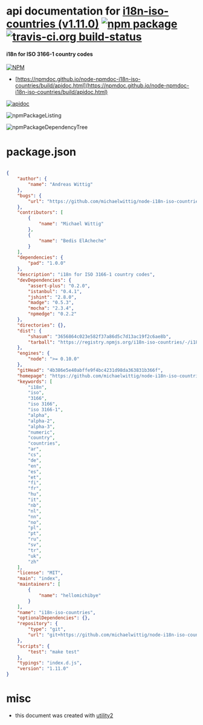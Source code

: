 # api documentation for  [i18n-iso-countries (v1.11.0)](https://github.com/michaelwittig/node-i18n-iso-countries#readme)  [![npm package](https://img.shields.io/npm/v/npmdoc-i18n-iso-countries.svg?style=flat-square)](https://www.npmjs.org/package/npmdoc-i18n-iso-countries) [![travis-ci.org build-status](https://api.travis-ci.org/npmdoc/node-npmdoc-i18n-iso-countries.svg)](https://travis-ci.org/npmdoc/node-npmdoc-i18n-iso-countries)
#### i18n for ISO 3166-1 country codes

[![NPM](https://nodei.co/npm/i18n-iso-countries.png?downloads=true&downloadRank=true&stars=true)](https://www.npmjs.com/package/i18n-iso-countries)

- [https://npmdoc.github.io/node-npmdoc-i18n-iso-countries/build/apidoc.html](https://npmdoc.github.io/node-npmdoc-i18n-iso-countries/build/apidoc.html)

[![apidoc](https://npmdoc.github.io/node-npmdoc-i18n-iso-countries/build/screenCapture.buildCi.browser.%252Ftmp%252Fbuild%252Fapidoc.html.png)](https://npmdoc.github.io/node-npmdoc-i18n-iso-countries/build/apidoc.html)

![npmPackageListing](https://npmdoc.github.io/node-npmdoc-i18n-iso-countries/build/screenCapture.npmPackageListing.svg)

![npmPackageDependencyTree](https://npmdoc.github.io/node-npmdoc-i18n-iso-countries/build/screenCapture.npmPackageDependencyTree.svg)



# package.json

```json

{
    "author": {
        "name": "Andreas Wittig"
    },
    "bugs": {
        "url": "https://github.com/michaelwittig/node-i18n-iso-countries/issues"
    },
    "contributors": [
        {
            "name": "Michael Wittig"
        },
        {
            "name": "Bedis ElAcheche"
        }
    ],
    "dependencies": {
        "pad": "1.0.0"
    },
    "description": "i18n for ISO 3166-1 country codes",
    "devDependencies": {
        "assert-plus": "0.2.0",
        "istanbul": "0.4.1",
        "jshint": "2.8.0",
        "madge": "0.5.3",
        "mocha": "2.3.4",
        "npmedge": "0.2.2"
    },
    "directories": {},
    "dist": {
        "shasum": "3656864c023e582f37a86d5c7d13ac19f2c6ae8b",
        "tarball": "https://registry.npmjs.org/i18n-iso-countries/-/i18n-iso-countries-1.11.0.tgz"
    },
    "engines": {
        "node": ">= 0.10.0"
    },
    "gitHead": "4b386e5e40abffe9f4bc4231d98da363831b366f",
    "homepage": "https://github.com/michaelwittig/node-i18n-iso-countries#readme",
    "keywords": [
        "i18n",
        "iso",
        "3166",
        "iso 3166",
        "iso 3166-1",
        "alpha",
        "alpha-2",
        "alpha-3",
        "numeric",
        "country",
        "countries",
        "ar",
        "cs",
        "de",
        "en",
        "es",
        "et",
        "fi",
        "fr",
        "hu",
        "it",
        "nb",
        "nl",
        "nn",
        "no",
        "pl",
        "pt",
        "ru",
        "sv",
        "tr",
        "uk",
        "zh"
    ],
    "license": "MIT",
    "main": "index",
    "maintainers": [
        {
            "name": "hellomichibye"
        }
    ],
    "name": "i18n-iso-countries",
    "optionalDependencies": {},
    "repository": {
        "type": "git",
        "url": "git+https://github.com/michaelwittig/node-i18n-iso-countries.git"
    },
    "scripts": {
        "test": "make test"
    },
    "typings": "index.d.js",
    "version": "1.11.0"
}
```



# misc
- this document was created with [utility2](https://github.com/kaizhu256/node-utility2)
